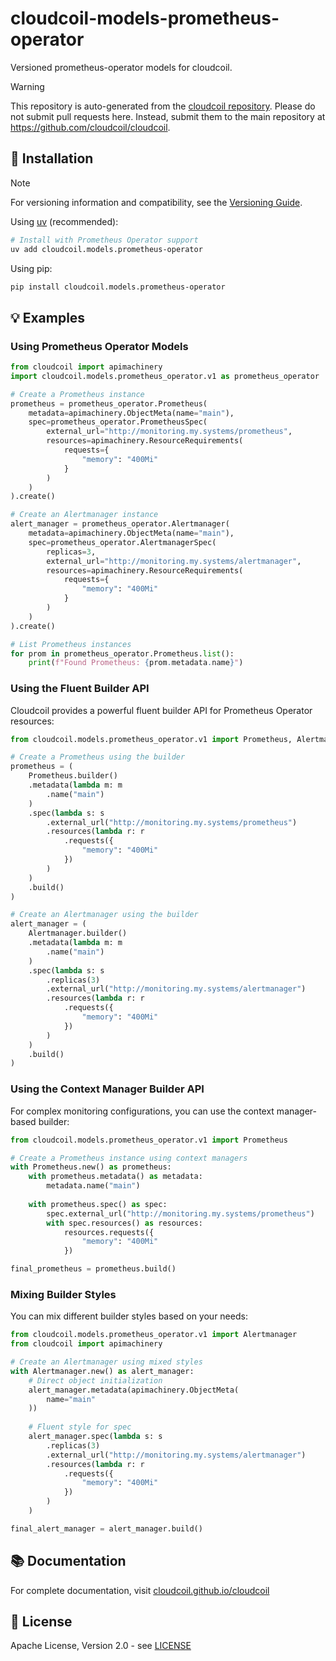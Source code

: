 # cloudcoil-models-prometheus-operator

Versioned prometheus-operator models for cloudcoil.
> [!WARNING]  
> This repository is auto-generated from the [cloudcoil repository](https://github.com/cloudcoil/cloudcoil/tree/main/models/prometheus-operator). Please do not submit pull requests here. Instead, submit them to the main repository at https://github.com/cloudcoil/cloudcoil.


## 🔧 Installation

> [!NOTE]
> For versioning information and compatibility, see the [Versioning Guide](https://github.com/cloudcoil/cloudcoil/blob/main/VERSIONING.md).

Using [uv](https://github.com/astral-sh/uv) (recommended):

```bash
# Install with Prometheus Operator support
uv add cloudcoil.models.prometheus-operator
```

Using pip:

```bash
pip install cloudcoil.models.prometheus-operator
```

## 💡 Examples

### Using Prometheus Operator Models

```python
from cloudcoil import apimachinery
import cloudcoil.models.prometheus_operator.v1 as prometheus_operator

# Create a Prometheus instance
prometheus = prometheus_operator.Prometheus(
    metadata=apimachinery.ObjectMeta(name="main"),
    spec=prometheus_operator.PrometheusSpec(
        external_url="http://monitoring.my.systems/prometheus",
        resources=apimachinery.ResourceRequirements(
            requests={
                "memory": "400Mi"
            }
        )
    )
).create()

# Create an Alertmanager instance
alert_manager = prometheus_operator.Alertmanager(
    metadata=apimachinery.ObjectMeta(name="main"),
    spec=prometheus_operator.AlertmanagerSpec(
        replicas=3,
        external_url="http://monitoring.my.systems/alertmanager",
        resources=apimachinery.ResourceRequirements(
            requests={
                "memory": "400Mi"
            }
        )
    )
).create()

# List Prometheus instances
for prom in prometheus_operator.Prometheus.list():
    print(f"Found Prometheus: {prom.metadata.name}")
```

### Using the Fluent Builder API

Cloudcoil provides a powerful fluent builder API for Prometheus Operator resources:

```python
from cloudcoil.models.prometheus_operator.v1 import Prometheus, Alertmanager

# Create a Prometheus using the builder
prometheus = (
    Prometheus.builder()
    .metadata(lambda m: m
        .name("main")
    )
    .spec(lambda s: s
        .external_url("http://monitoring.my.systems/prometheus")
        .resources(lambda r: r
            .requests({
                "memory": "400Mi"
            })
        )
    )
    .build()
)

# Create an Alertmanager using the builder
alert_manager = (
    Alertmanager.builder()
    .metadata(lambda m: m
        .name("main")
    )
    .spec(lambda s: s
        .replicas(3)
        .external_url("http://monitoring.my.systems/alertmanager")
        .resources(lambda r: r
            .requests({
                "memory": "400Mi"
            })
        )
    )
    .build()
)
```

### Using the Context Manager Builder API

For complex monitoring configurations, you can use the context manager-based builder:

```python
from cloudcoil.models.prometheus_operator.v1 import Prometheus

# Create a Prometheus instance using context managers
with Prometheus.new() as prometheus:
    with prometheus.metadata() as metadata:
        metadata.name("main")
    
    with prometheus.spec() as spec:
        spec.external_url("http://monitoring.my.systems/prometheus")
        with spec.resources() as resources:
            resources.requests({
                "memory": "400Mi"
            })

final_prometheus = prometheus.build()
```

### Mixing Builder Styles

You can mix different builder styles based on your needs:

```python
from cloudcoil.models.prometheus_operator.v1 import Alertmanager
from cloudcoil import apimachinery

# Create an Alertmanager using mixed styles
with Alertmanager.new() as alert_manager:
    # Direct object initialization
    alert_manager.metadata(apimachinery.ObjectMeta(
        name="main"
    ))
    
    # Fluent style for spec
    alert_manager.spec(lambda s: s
        .replicas(3)
        .external_url("http://monitoring.my.systems/alertmanager")
        .resources(lambda r: r
            .requests({
                "memory": "400Mi"
            })
        )
    )

final_alert_manager = alert_manager.build()
```

## 📚 Documentation

For complete documentation, visit [cloudcoil.github.io/cloudcoil](https://cloudcoil.github.io/cloudcoil)

## 📜 License

Apache License, Version 2.0 - see [LICENSE](LICENSE)
